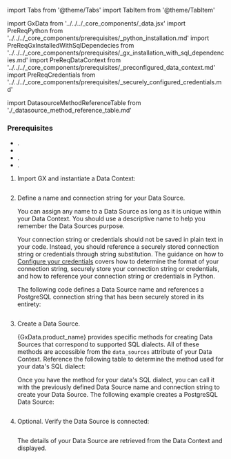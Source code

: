 import Tabs from '@theme/Tabs'
import TabItem from '@theme/TabItem'

import GxData from '../../../_core_components/_data.jsx'
import PreReqPython from '../../../_core_components/prerequisites/_python_installation.md'
import PreReqGxInstalledWithSqlDependecies from '../../../_core_components/prerequisites/_gx_installation_with_sql_dependencies.md'
import PreReqDataContext from '../../../_core_components/prerequisites/_preconfigured_data_context.md'
import PreReqCredentials from '../../../_core_components/prerequisites/_securely_configured_credentials.md'

import DatasourceMethodReferenceTable from './_datasource_method_reference_table.md'

### Prerequisites
- <PreReqPython/>.
- <PreReqGxInstalledWithSqlDependecies/>
- <PreReqDataContext/>.
- <PreReqCredentials/>.

<Tabs>

<TabItem value="procedure" label="Procedure">

1. Import GX and instantiate a Data Context:

   ```python title="Python" name="docs/docusaurus/docs/core/connect_to_data/sql_data/_create_a_data_source/postgres.py imports"
   ```

2. Define a name and connection string for your Data Source.

   You can assign any name to a Data Source as long as it is unique within your Data Context.  You should use a descriptive name to help you remember the Data Sources purpose.

   Your connection string or credentials should not be saved in plain text in your code.  Instead, you should reference a securely stored connection string or credentials through string substitution.  The guidance on how to [Configure your credentials](#configure-your-credentials) covers how to determine the format of your connection string, securely store your connection string or credentials, and how to reference your connection string or credentials in Python.

   The following code defines a Data Source name and references a PostgreSQL connection string that has been securely stored in its entirety:

    ```python title="Python" name="docs/docusaurus/docs/core/connect_to_data/sql_data/_create_a_data_source/postgres.py name and connection string"
   ```

3. Create a Data Source.
   
   {GxData.product_name} provides specific methods for creating Data Sources that correspond to supported SQL dialects.  All of these methods are accessible from the `data_sources` attribute of your Data Context.  Reference the following table to determine the method used for your data's SQL dialect:

   <DatasourceMethodReferenceTable/>

   Once you have the method for your data's SQL dialect, you can call it with the previously defined Data Source name and connection string to create your Data Source.  The following example creates a PostgreSQL Data Source:

   ```python title="Python" name="docs/docusaurus/docs/core/connect_to_data/sql_data/_create_a_data_source/postgres.py create data source"
   ```

4. Optional. Verify the Data Source is connected:

   ```python title="Python" name="docs/docusaurus/docs/core/connect_to_data/sql_data/_create_a_data_source/postgres.py verify data source"
   ```
   
   The details of your Data Source are retrieved from the Data Context and displayed.

</TabItem>

<TabItem value="sample_code" label="Sample code">

```python title="Sample code" name="docs/docusaurus/docs/core/connect_to_data/sql_data/_create_a_data_source/postgres.py full sample code"
```

</TabItem>

</Tabs>